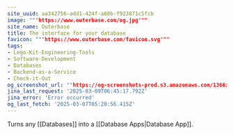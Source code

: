 ```yaml
---
site_uuid: aa342756-add1-424f-a60b-f923871c5fcb
image: ""'https://www.outerbase.com/og.jpg'""
site_name: Outerbase
title: The interface for your database
favicon: ""'https://www.outerbase.com/favicon.svg'""
tags:
- Lego-Kit-Engineering-Tools
- Software-Development
- Databases
- Backend-as-a-Service
- Check-it-Out
og_screenshot_url: ""https://og-screenshots-prod.s3.amazonaws.com/1366x768/80/false/5d9eaac8176dba0e74db0cba41455980f16325edfa25d7485ea422b2fa552e2d.jpeg""
jina_last_request: '2025-03-09T06:45:17.792Z'
jina_error: 'Error occurred'
og_last_fetch: '2025-03-07T05:20:56.415Z'
---
```

Turns any [[Databases]] into a [[Database Apps|Database App]].



